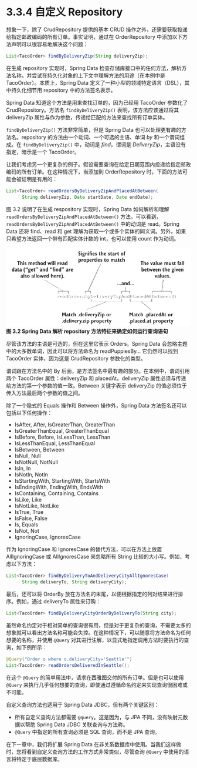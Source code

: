 # 3.3.4 自定义 Repository

想象一下，除了 CrudRepository 提供的基本 CRUD 操作之外，还需要获取投递给指定邮政编码的所有订单。事实证明，通过在 OrderRepository 中添加以下方法声明可以很容易地解决这个问题：

```java
List<TacoOrder> findByDeliveryZip(String deliveryZip);
```

在生成 repository 实现时，Spring Data 检查存储库接口中的任何方法，解析方法名称，并尝试在持久化对象的上下文中理解方法的用途（在本例中是 TacoOrder）。本质上，Spring Data 定义了一种小型的领域特定语言（DSL），其中持久化细节用 repository 中的方法签名表示。

Spring Data 知道这个方法是用来查找订单的，因为已经用 TacoOrder 参数化了 CrudRepository。方法名 `findByDeliveryZip()` 表明，该方法应该通过将其 deliveryZip 属性与作为参数，传递给匹配的方法来查找所有订单实体。

`findByDeliveryZip()` 方法非常简单，但是 Spring Data 也可以处理更有趣的方法名。repository 的方法由一个动词、一个可选的主语、单词 _by_ 和一个谓词组成。在 `findByDeliveryZip()` 中，动词是 _find_，谓词是 _DeliveryZip_，主语没有指定，暗示是一个 TacoOrder。

让我们考虑另一个更复杂的例子。假设需要查询在给定日期范围内投递给指定邮政编码的所有订单。在这种情况下，当添加到 OrderRepository 时，下面的方法可能会被证明是有用的：

```java
List<TacoOrder> readOrdersByDeliveryZipAndPlacedAtBetween(
      String deliveryZip, Date startDate, Date endDate);
```

图 3.2 说明了在生成 respository 实现时，Spring Data 如何解析和理解 `readOrdersByDeliveryZipAndPlacedAtBetween()` 方法。可以看到，`readOrdersByDeliveryZipAndPlacedAtBetween()` 中的动词是 read。Spring Data 还将 find、read 和 get 理解为获取一个或多个实体的同义词。另外，如果只希望方法返回一个带有匹配实体计数的 int，也可以使用 count 作为动词。

![](../../assets/3.2.png)
**图 3.2 Spring Data 解析 repository 方法特征来确定如何运行查询语句**

尽管该方法的主语是可选的，但在这里它表示 Orders。Spring Data 会忽略主题中的大多数单词，因此可以将方法命名为 readPuppiesBy… 它仍然可以找到 TacoOrder 实体，因为这是 CrudRepository 参数化的类型。

谓词跟在方法名中的 By 后面，是方法签名中最有趣的部分。在本例中，谓词引用两个 TacoOrder 属性：deliveryZip 和 placedAt。deliveryZip 属性必须与传递给方法的第一个参数的值一致。Between 关键字表示 deliveryZip 的值必须位于传入方法最后两个参数的值之间。

除了一个隐式的 Equals 操作和 Between 操作外，Spring Data 方法签名还可以包括以下任何操作：

* IsAfter, After, IsGreaterThan, GreaterThan
* IsGreaterThanEqual, GreaterThanEqual
* IsBefore, Before, IsLessThan, LessThan
* IsLessThanEqual, LessThanEqual
* IsBetween, Between
* IsNull, Null
* IsNotNull, NotNull
* IsIn, In
* IsNotIn, NotIn
* IsStartingWith, StartingWith, StartsWith
* IsEndingWith, EndingWith, EndsWith
* IsContaining, Containing, Contains
* IsLike, Like
* IsNotLike, NotLike
* IsTrue, True
* IsFalse, False
* Is, Equals
* IsNot, Not
* IgnoringCase, IgnoresCase

作为 IgnoringCase 和 IgnoresCase 的替代方法，可以在方法上放置 AllIgnoringCase 或 AllIgnoresCase 来忽略所有 String 比较的大小写。例如，考虑以下方法：

```java
List<TacoOrder> findByDeliveryToAndDeliveryCityAllIgnoresCase(
      String deliveryTo, String deliveryCity);
```

最后，还可以将 OrderBy 放在方法名的末尾，以便根据指定的列对结果进行排序。例如，通过 deliveryTo 属性来订购：

```java
List<TacoOrder> findByDeliveryCityOrderByDeliveryTo(String city);
```

虽然命名约定对于相对简单的查询很有用，但是对于更复杂的查询，不需要太多的想象就可以看出方法名称可能会失控。在这种情况下，可以随意将方法命名为任何想要的名称，并使用 `@Query` 对其进行注解，以显式地指定调用方法时要执行的查询，如下例所示：

```java
@Query("Order o where o.deliveryCity='Seattle'")
List<TacoOrder> readOrdersDeliveredInSeattle();
```

在这个 `@Query` 的简单用法中，请求在西雅图交付的所有订单。但是也可以使用 `@Query` 来执行几乎任何想要的查询，即使通过遵循命名约定来实现查询很困难或不可能。

自定义查询方法也适用于 Spring Data JDBC，但有两个关键区别：

* 所有自定义查询方法都需要 `@query`。这是因为，与 JPA 不同，没有映射元数据以帮助 Spring Data JDBC 关联查询与方法称。
* `@Query` 中指定的所有查询必须是 SQL 查询，而不是 JPA 查询。

在下一章中，我们将扩展 Spring Data 在非关系数据库中使用。当我们这样做时，您将看到自定义查询方法的工作方式非常类似，尽管查询 `@Query` 中使用的语言将特定于底层数据库。
